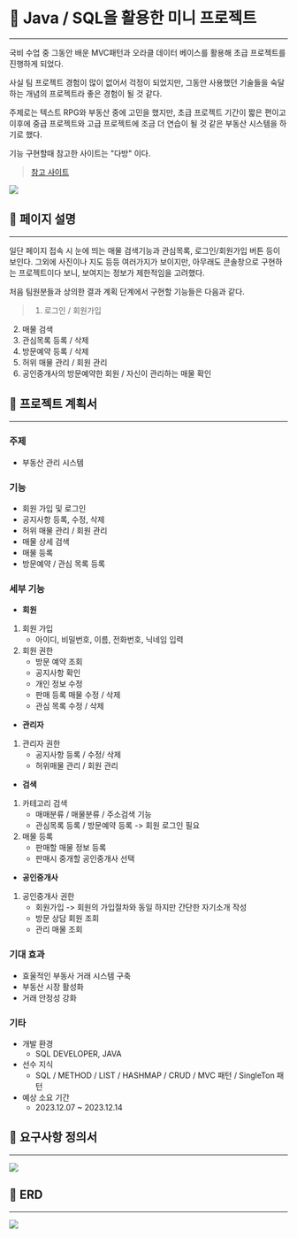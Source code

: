 # 📝 Java / SQL을 활용한 미니 프로젝트
---
국비 수업 중 그동안 배운 MVC패턴과 오라클 데이터 베이스를 활용해 초급 프로젝트를 진행하게 되었다. 

사실 팀 프로젝트 경험이 많이 없어서 걱정이 되었지만, 그동안 사용했던 기술들을 숙달하는 개념의 프로젝트라 좋은 경험이 될 것 같다.

주제로는 텍스트 RPG와 부동산 중에 고민을 했지만, 초급 프로젝트 기간이 짧은 편이고 이후에 중급 프로젝트와 고급 프로젝트에 조금 더 연습이 될 것 같은 부동산 시스템을 하기로 했다.

기능 구현할때 참고한 사이트는 "다방" 이다.

> [참고 사이트](https://www.dabangapp.com/?gclid=CjwKCAiAvdCrBhBREiwAX6-6UnavVl6eYlOccJvIbWaqYthSo92TO06FxV6GnxwNYYFoP8_TBJQzSRoCJz4QAvD_BwE)

![](https://velog.velcdn.com/images/floyd/post/43ced027-f5f5-47fe-b037-85e9d7986319/image.png)

## 📄 페이지 설명
--- 
일단 페이지 접속 시 눈에 띄는 매물 검색기능과 관심목록, 로그인/회원가입 버튼 등이 보인다.
그외에 사진이나 지도 등등 여러가지가 보이지만, 아무래도 콘솔창으로 구현하는 프로젝트이다 보니, 보여지는 정보가 제한적임을 고려했다.

처음 팀원분들과 상의한 결과 계획 단계에서 구현할 기능들은 다음과 같다.
>  1. 로그인 / 회원가입 
2. 매물 검색
3. 관심목록 등록 / 삭제
4. 방문예약 등록 / 삭제
5. 허위 매물 관리 / 회원 관리
6. 공인중개사의 방문예약한  회원 / 자신이 관리하는 매물 확인

## 📄 프로젝트 계획서
---
### 주제 
- 부동산 관리 시스템
### 기능 
- 회원 가입 및 로그인
- 공지사항 등록, 수정, 삭제
- 허위 매물 관리 / 회원 관리
- 매물 상세 검색
- 매물 등록
- 방문예약 / 관심 목록 등록
### 세부 기능
- **회원** 

1. 회원 가입
	- 아이디, 비밀번호, 이름, 전화번호, 닉네임 입력
2. 회원 권한
    - 방문 예약 조회
    - 공지사항 확인
    - 개인 정보 수정
    - 판매 등록 매물 수정 / 삭제
    - 관심 목록 수정 / 삭제
    
- **관리자**

1. 관리자 권한
	- 공지사항 등록 / 수정/ 삭제
    - 허위매물 관리 / 회원 관리
    
- **검색**
1. 카테고리 검색
	- 매매분류 / 매물분류 / 주소검색 기능
    - 관심목록 등록 / 방문예약 등록 -> 회원 로그인 필요
2. 매물 등록
	- 판매할 매물 정보 등록
    - 판매시 중개할 공인중개사 선택 
    
- **공인중개사**
1. 공인중개사 권한
	- 회원가입
    	-> 회원의 가입절차와 동일 하지만 간단한 자기소개 작성
     - 방문 상담 회원 조회
     - 관리 매물 조회
     
### 기대 효과
- 효울적인 부동사 거래 시스템 구축
- 부동산 시장 활성화
- 거래 안정성 강화

### 기타
- 개발 환경
	- SQL DEVELOPER, JAVA
- 선수 지식
	- SQL / METHOD / LIST / HASHMAP / CRUD / MVC 패턴 / SingleTon 패턴
- 예상 소요 기간
	- 2023.12.07 ~ 2023.12.14
    
## 📄 요구사항 정의서
---

![](https://velog.velcdn.com/images/floyd/post/06daef34-66ab-4d3c-b31a-28f5dae14fe5/image.png)

## 📄 ERD
---

![](https://velog.velcdn.com/images/floyd/post/2cce9c0f-c875-4d96-a71a-8d921dcfa241/image.png)
